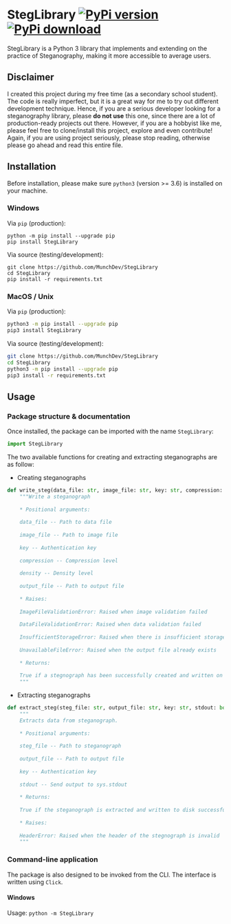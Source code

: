 # StegLibrary [![PyPi version](https://pypip.in/v/StegLibrary/badge.png)](https://crate.io/packages/StegLibrary/) [![PyPi download](https://pypip.in/d/StegLibrary/badge.png)](https://crate.io/packages/StegLibrary/)

StegLibrary is a Python 3 library that implements and extending on the practice of
Steganography, making it more accessible to average users.

## Disclaimer

I created this project during my free time (as a secondary school student). The code is really imperfect, but it is a great way
for me to try out different development technique. Hence, if you are a serious developer looking for a steganography library,
please **do not use** this one, since there are a lot of production-ready projects out there. However, if you are a hobbyist
like me, please feel free to clone/install this project, explore and even contribute! Again, if you are using project seriously,
please stop reading, otherwise please go ahead and read this entire file.

## Installation

Before installation, please make sure `python3` (version >= 3.6) is installed on your machine.

### Windows

Via `pip` (production):

```
python -m pip install --upgrade pip
pip install StegLibrary
```

Via source (testing/development):
```
git clone https://github.com/MunchDev/StegLibrary
cd StegLibrary
pip install -r requirements.txt
```

### MacOS / Unix

Via `pip` (production):

```bash
python3 -m pip install --upgrade pip
pip3 install StegLibrary
```

Via source (testing/development):

```bash
git clone https://github.com/MunchDev/StegLibrary
cd StegLibrary
python3 -m pip install --upgrade pip
pip3 install -r requirements.txt
```

## Usage

### Package structure & documentation

Once installed, the package can be imported with the name `StegLibrary`:

```python
import StegLibrary
```

The two available functions for creating and extracting steganographs are as follow:

* Creating steganographs

```python
def write_steg(data_file: str, image_file: str, key: str, compression: int, density: int, output_file: str) -> bool:
    """Write a steganograph
       
    * Positional arguments:
    
    data_file -- Path to data file
       
    image_file -- Path to image file
       
    key -- Authentication key
       
    compression -- Compression level
       
    density -- Density level
       
    output_file -- Path to output file
       
    * Raises:
       
    ImageFileValidationError: Raised when image validation failed
       
    DataFileValidationError: Raised when data validation failed
       
    InsufficientStorageError: Raised when there is insufficient storage
       
    UnavailableFileError: Raised when the output file already exists
       
    * Returns:
       
    True if a stegnograph has been successfully created and written on disks
    """
```

* Extracting steganographs

```python
def extract_steg(steg_file: str, output_file: str, key: str, stdout: bool = False) -> bool:
    """
    Extracts data from steganograph.
    
    * Positional arguments:
    
    steg_file -- Path to steganograph
    
    output_file -- Path to output file
    
    key -- Authentication key
    
    stdout -- Send output to sys.stdout
    
    * Returns:
    
    True if the steganograph is extracted and written to disk successfully
    
    * Raises:
    
    HeaderError: Raised when the header of the stegnograph is invalid
    """
```

### Command-line application

The package is also designed to be invoked from the CLI. The interface is written using `Click`.

#### Windows

Usage: `python -m StegLibrary`
